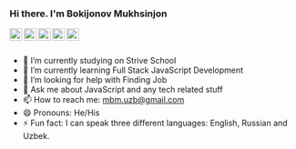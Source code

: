 ### Hi there. I'm Bokijonov Mukhsinjon

<a href="https://twitter.com/MBokijonov">
  <img align="left" alt="Twitter" width="22px" src="https://cdn.jsdelivr.net/npm/simple-icons@v3/icons/twitter.svg" />
</a>
<a href="https://www.linkedin.com/in/bokijonov">
  <img align="left" alt="Linkdein" width="22px" src="https://cdn.jsdelivr.net/npm/simple-icons@v3/icons/linkedin.svg" />
</a>
<a href="https://github.com/bokijonovM">
  <img align="left" alt="SGithub" width="22px" src="https://cdn.jsdelivr.net/npm/simple-icons@v3/icons/github.svg" />
</a>
<a href="https://www.instagram.com/muhsinjon.bm">
  <img align="left" alt="Instagram" width="22px" src="https://cdn.jsdelivr.net/npm/simple-icons@v3/icons/instagram.svg" />
</a>
<a href="https://www.facebook.com/bokijonov.m">
  <img align="left" alt="Facebook" width="22px" src="https://cdn.jsdelivr.net/npm/simple-icons@v3/icons/facebook.svg" />
</a>


<br/>
<br/>

- 🔭 I’m currently studying on Strive School
- 🌱 I’m currently learning Full Stack JavaScript Development
- 🤔 I’m looking for help with Finding Job
- 💬 Ask me about JavaScript and any tech related stuff
- 📫 How to reach me: mbm.uzb@gmail.com
- 😄 Pronouns: He/His
- ⚡ Fun fact: I can speak three different languages: English, Russian and Uzbek.

